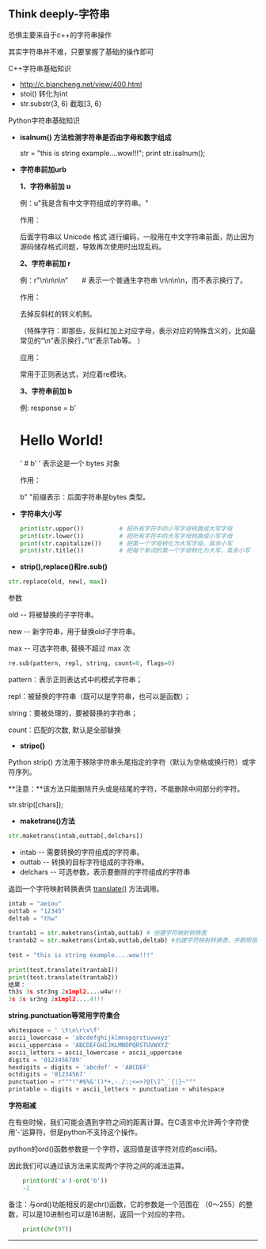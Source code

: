 ## Think deeply-字符串

恐惧主要来自于c++的字符串操作

其实字符串并不难，只要掌握了基础的操作即可

C++字符串基础知识

- http://c.biancheng.net/view/400.html
- stoi() 转化为int
- str.substr(3, 6)  截取[3, 6)

Python字符串基础知识

- **isalnum() 方法检测字符串是否由字母和数字组成**

  str = "this is string example....wow!!!"; print str.isalnum();

- **字符串前加urb**

  **1、字符串前加 u**

  例：u"我是含有中文字符组成的字符串。"

  作用：

  后面字符串以 Unicode 格式 进行编码，一般用在中文字符串前面，防止因为源码储存格式问题，导致再次使用时出现乱码。

   

  **2、字符串前加 r**

  例：r"\n\n\n\n”　　# 表示一个普通生字符串 \n\n\n\n，而不表示换行了。

  作用：

  去掉反斜杠的转义机制。

  （特殊字符：即那些，反斜杠加上对应字母，表示对应的特殊含义的，比如最常见的”\n”表示换行，”\t”表示Tab等。 ）

  应用：

  常用于正则表达式，对应着re模块。

   

  **3、字符串前加 b**

  例: response = b'<h1>Hello World!</h1>'   # b' ' 表示这是一个 bytes 对象

  作用：

  b" "前缀表示：后面字符串是bytes 类型。

- **字符串大小写**

  ```python
  print(str.upper())          # 把所有字符中的小写字母转换成大写字母
  print(str.lower())          # 把所有字符中的大写字母转换成小写字母
  print(str.capitalize())     # 把第一个字母转化为大写字母，其余小写
  print(str.title())          # 把每个单词的第一个字母转化为大写，其余小写 
  ```

- **strip(),replace()和re.sub()**

```python
str.replace(old, new[, max])
```

参数

old -- 将被替换的子字符串。

new -- 新字符串，用于替换old子字符串。

max -- 可选字符串, 替换不超过 max 次

```python
re.sub(pattern, repl, string, count=0, flags=0)
```

pattern：表示正则表达式中的模式字符串；

repl：被替换的字符串（既可以是字符串，也可以是函数）；

string：要被处理的，要被替换的字符串；

count：匹配的次数, 默认是全部替换

- **stripe()**

Python strip() 方法用于移除字符串头尾指定的字符（默认为空格或换行符）或字符序列。

**注意：**该方法只能删除开头或是结尾的字符，不能删除中间部分的字符。

str.strip([chars]);

- **maketrans()方法**

```python
str.maketrans(intab,outtab[,delchars])
```

- intab -- 需要转换的字符组成的字符串。
- outtab -- 转换的目标字符组成的字符串。
- delchars -- 可选参数，表示要删除的字符组成的字符串

返回一个字符映射转换表供 [translate()](http://www.cnblogs.com/wushuaishuai/p/7687384.html) 方法调用。

```python
intab = "aeiou"
outtab = "12345"
deltab = "thw"
 
trantab1 = str.maketrans(intab,outtab) # 创建字符映射转换表
trantab2 = str.maketrans(intab,outtab,deltab) #创建字符映射转换表，并删除指定字符
 
test = "this is string example....wow!!!"
 
print(test.translate(trantab1))
print(test.translate(trantab2))
结果：
th3s 3s str3ng 2x1mpl2....w4w!!!
3s 3s sr3ng 2x1mpl2....4!!!
```

**string.punctuation等常用字符集合**

```python
whitespace = ' \t\n\r\v\f'
ascii_lowercase = 'abcdefghijklmnopqrstuvwxyz'
ascii_uppercase = 'ABCDEFGHIJKLMNOPQRSTUVWXYZ'
ascii_letters = ascii_lowercase + ascii_uppercase
digits = '0123456789'
hexdigits = digits + 'abcdef' + 'ABCDEF'
octdigits = '01234567'
punctuation = r"""!"#$%&'()*+,-./:;<=>?@[\]^_`{|}~"""
printable = digits + ascii_letters + punctuation + whitespace
```

**字符相减**

在有些时候，我们可能会遇到字符之间的距离计算。在C语言中允许两个字符使用‘-’运算符，但是python不支持这个操作。

python的ord()函数参数是一个字符，返回值是该字符对应的ascii码。

因此我们可以通过该方法来实现两个字符之间的减法运算。

```python
    print(ord('a')-ord('b')) 
    -1
```
备注：与ord()功能相反的是chr()函数，它的参数是一个范围在 （0～255）的整数，可以是10进制也可以是16进制，返回一个对应的字符。

```python
    print(chr(97))
```
------

